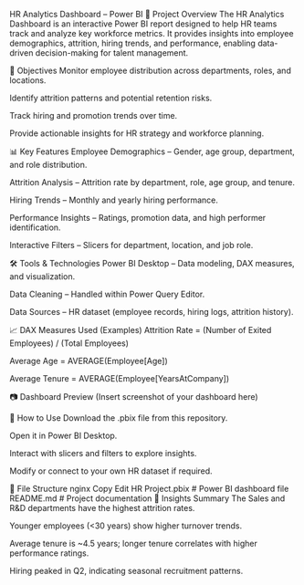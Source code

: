 HR Analytics Dashboard – Power BI
📌 Project Overview
The HR Analytics Dashboard is an interactive Power BI report designed to help HR teams track and analyze key workforce metrics.
It provides insights into employee demographics, attrition, hiring trends, and performance, enabling data-driven decision-making for talent management.

🎯 Objectives
Monitor employee distribution across departments, roles, and locations.

Identify attrition patterns and potential retention risks.

Track hiring and promotion trends over time.

Provide actionable insights for HR strategy and workforce planning.

📊 Key Features
Employee Demographics – Gender, age group, department, and role distribution.

Attrition Analysis – Attrition rate by department, role, age group, and tenure.

Hiring Trends – Monthly and yearly hiring performance.

Performance Insights – Ratings, promotion data, and high performer identification.

Interactive Filters – Slicers for department, location, and job role.

🛠 Tools & Technologies
Power BI Desktop – Data modeling, DAX measures, and visualization.

Data Cleaning – Handled within Power Query Editor.

Data Sources – HR dataset (employee records, hiring logs, attrition history).

📈 DAX Measures Used (Examples)
Attrition Rate = (Number of Exited Employees) / (Total Employees)

Average Age = AVERAGE(Employee[Age])

Average Tenure = AVERAGE(Employee[YearsAtCompany])

📷 Dashboard Preview
(Insert screenshot of your dashboard here)

🚀 How to Use
Download the .pbix file from this repository.

Open it in Power BI Desktop.

Interact with slicers and filters to explore insights.

Modify or connect to your own HR dataset if required.

📂 File Structure
nginx
Copy
Edit
HR Project.pbix   # Power BI dashboard file
README.md         # Project documentation
📌 Insights Summary
The Sales and R&D departments have the highest attrition rates.

Younger employees (<30 years) show higher turnover trends.

Average tenure is ~4.5 years; longer tenure correlates with higher performance ratings.

Hiring peaked in Q2, indicating seasonal recruitment patterns.

